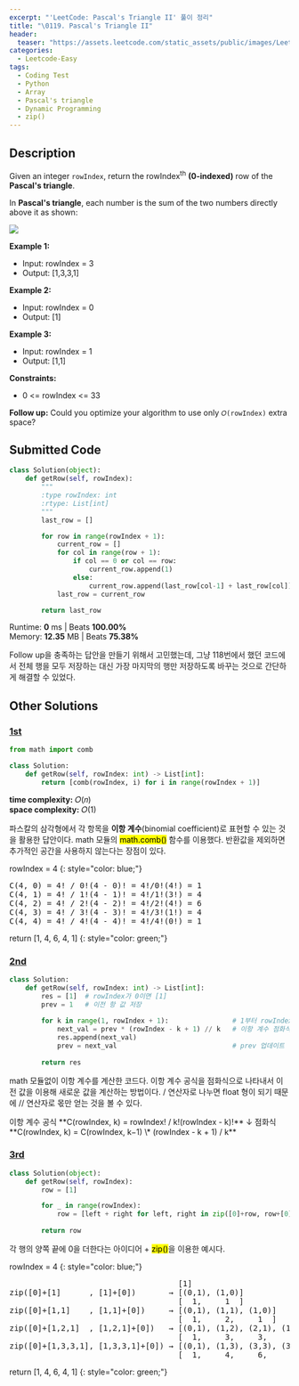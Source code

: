 ```yaml
---
excerpt: "'LeetCode: Pascal's Triangle II' 풀이 정리"
title: "\0119. Pascal's Triangle II"
header:
  teaser: "https://assets.leetcode.com/static_assets/public/images/LeetCode_Sharing.png"
categories:
  - Leetcode-Easy
tags:
  - Coding Test
  - Python
  - Array
  - Pascal's triangle
  - Dynamic Programming
  - zip()
---
```


## <i class="fa-solid fa-file-lines"></i> Description

Given an integer `rowIndex`, return the rowIndex<sup>th</sup> **(0-indexed)** row of the **Pascal's triangle**.

In **Pascal's triangle**, each number is the sum of the two numbers directly above it as shown:

![](https://upload.wikimedia.org/wikipedia/commons/0/0d/PascalTriangleAnimated2.gif)

**Example 1:**

- Input: rowIndex = 3
- Output: [1,3,3,1]

**Example 2:**

- Input: rowIndex = 0
- Output: [1]

**Example 3:**

- Input: rowIndex = 1
- Output: [1,1]

**Constraints:**

- 0 <= rowIndex <= 33

**Follow up:** Could you optimize your algorithm to use only `𝑂(rowIndex)` extra space?

## <i class="fa-solid fa-cloud-arrow-up"></i> Submitted Code

```python
class Solution(object):
    def getRow(self, rowIndex):
        """
        :type rowIndex: int
        :rtype: List[int]
        """
        last_row = []

        for row in range(rowIndex + 1):
            current_row = []
            for col in range(row + 1):
                if col == 0 or col == row:
                    current_row.append(1)
                else:
                    current_row.append(last_row[col-1] + last_row[col])
            last_row = current_row

        return last_row
```
<i class="fa-solid fa-clock"></i> Runtime: **0** ms \| Beats **100.00%**    
<i class="fa-solid fa-memory"></i> Memory: **12.35** MB \| Beats **75.38%**

Follow up을 충족하는 답안을 만들기 위해서 고민했는데, 그냥 118번에서 했던 코드에서 전체 행을 모두 저장하는 대신 가장 마지막의 행만 저장하도록 바꾸는 것으로 간단하게 해결할 수 있었다.


## <i class="fa-solid fa-flask"></i> Other Solutions

### <a href="https://leetcode.com/problems/pascals-triangle-ii/solutions/6403248/beats-100-in-0ms-by-arun_george-mzwy/" target="_blank">1st</a>

```python
from math import comb

class Solution:
    def getRow(self, rowIndex: int) -> List[int]:
        return [comb(rowIndex, i) for i in range(rowIndex + 1)]
```
<i class="fa-solid fa-clock"></i> **time complexity:** 𝑂(𝑛)    
<i class="fa-solid fa-memory"></i> **space complexity:** 𝑂(1)             

파스칼의 삼각형에서 각 항목을 **이항 계수**(binomial coefficient)로 표현할 수 있는 것을 활용한 답안이다. math 모듈의 <mark>math.comb()</mark> 함수를 이용했다. 반환값을 제외하면 추가적인 공간을 사용하지 않는다는 장점이 있다.

rowIndex = 4
{: style="color: blue;"}

<pre>
C(4, 0) = 4! / 0!(4 - 0)! = 4!/0!(4!) = 1
C(4, 1) = 4! / 1!(4 - 1)! = 4!/1!(3!) = 4
C(4, 2) = 4! / 2!(4 - 2)! = 4!/2!(4!) = 6
C(4, 3) = 4! / 3!(4 - 3)! = 4!/3!(1!) = 4 
C(4, 4) = 4! / 4!(4 - 4)! = 4!/4!(0!) = 1
</pre>

return [1, 4, 6, 4, 1]
{: style="color: green;"}

### <a href="https://leetcode.com/problems/pascals-triangle-ii/solutions/4173164/100-easy-optimized-by-vanamsen-uqq9/" target="_blank">2nd</a>

```python
class Solution:
    def getRow(self, rowIndex: int) -> List[int]:
        res = [1]  # rowIndex가 0이면 [1]
        prev = 1   # 이전 항 값 저장
        
        for k in range(1, rowIndex + 1):                # 1부터 rowIndex까지 반복
            next_val = prev * (rowIndex - k + 1) // k   # 이항 계수 점화식 (// 연산자로 소수점 없이 값 얻기)
            res.append(next_val)
            prev = next_val                             # prev 업데이트
        
        return res
```
math 모듈없이 이항 계수를 계산한 코드다. 이항 계수 공식을 점화식으로 나타내서 이전 값을 이용해 새로운 값을 계산하는 방법이다. / 연산자로 나누면 float 형이 되기 때문에 // 연산자로 몫만 얻는 것을 볼 수 있다.

<div class="notice--info" markdown="1">
이항 계수 공식   
**C(rowIndex, k) = rowIndex! / k!(rowIndex - k)!**   
↓    
점화식   
**C(rowIndex, k) = C(rowIndex, k−1) \* (rowIndex - k + 1) / k**
</div>

### <a href="https://leetcode.com/problems/pascals-triangle-ii/solutions/6280033/video-give-me-10-minutes-how-we-think-ab-3lal/" target="_blank">3rd</a>

```python
class Solution(object):
    def getRow(self, rowIndex):
        row = [1]

        for _ in range(rowIndex):
            row = [left + right for left, right in zip([0]+row, row+[0])]
            
        return row
```
각 행의 양쪽 끝에 0을 더한다는 아이디어 + <mark>zip()</mark>을 이용한 예시다. 

rowIndex = 4
{: style="color: blue;"}

<pre>
                                    [1]          
zip([0]+[1]      , [1]+[0])       → [(0,1), (1,0)]
                                    [  1,     1  ]   
zip([0]+[1,1]    , [1,1]+[0])     → [(0,1), (1,1), (1,0)]
                                    [  1,     2,     1  ] 
zip([0]+[1,2,1]  , [1,2,1]+[0])   → [(0,1), (1,2), (2,1), (1,0)]
                                    [  1,     3,     3,     1  ]              
zip([0]+[1,3,3,1], [1,3,3,1]+[0]) → [(0,1), (1,3), (3,3), (3,1), (1,0)]
                                    [  1,     4,     6,     4,     1  ]
</pre>

return [1, 4, 6, 4, 1]
{: style="color: green;"}